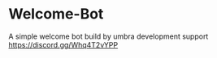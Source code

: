 # Welcome-Bot
A simple welcome bot build by umbra  development support https://discord.gg/Whq4T2vYPP

